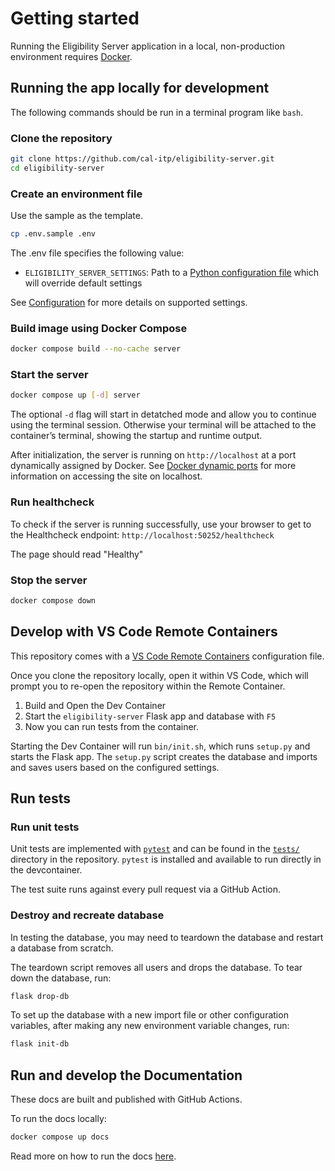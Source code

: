 # Getting started

Running the Eligibility Server application in a local, non-production environment requires [Docker](https://docs.docker.com/get-docker/).

## Running the app locally for development

The following commands should be run in a terminal program like `bash`.

### Clone the repository

```bash
git clone https://github.com/cal-itp/eligibility-server.git
cd eligibility-server
```

### Create an environment file

Use the sample as the template.

```bash
cp .env.sample .env
```

The .env file specifies the following value:

- `ELIGIBILITY_SERVER_SETTINGS`: Path to a [Python configuration file](https://flask.palletsprojects.com/en/2.2.x/config/#configuring-from-python-files) which will override default settings

See [Configuration](../configuration) for more details on supported settings.

### Build image using Docker Compose

```bash
docker compose build --no-cache server
```

### Start the server

```bash
docker compose up [-d] server
```

The optional `-d` flag will start in detatched mode and allow you to continue using the terminal session. Otherwise your terminal will be attached to the container’s terminal, showing the startup and runtime output.

After initialization, the server is running on `http://localhost` at a port dynamically assigned by Docker. See [Docker dynamic ports](https://docs.calitp.org/benefits/getting-started/docker-dynamic-ports/) for more information on accessing the site on localhost.

### Run healthcheck

To check if the server is running successfully, use your browser to get to the Healthcheck endpoint: `http://localhost:50252/healthcheck`

The page should read "Healthy"

### Stop the server

```bash
docker compose down
```

## Develop with VS Code Remote Containers

This repository comes with a [VS Code Remote Containers](https://code.visualstudio.com/docs/remote/containers) configuration file.

Once you clone the repository locally, open it within VS Code, which will prompt you to re-open the repository within the Remote Container.

 1. Build and Open the Dev Container
 2. Start the `eligibility-server` Flask app and database with `F5`
 3. Now you can run tests from the container.

Starting the Dev Container will run `bin/init.sh`, which runs `setup.py` and starts the Flask app. The `setup.py` script creates the database and imports and saves users
based on the configured settings.

## Run tests

### Run unit tests

Unit tests are implemented with [`pytest`](https://docs.pytest.org/en/6.2.x/) and can be found in the [`tests/`](https://github.com/cal-itp/eligibility-server/tree/main/tests) directory in the repository. `pytest` is installed and available to run directly in the devcontainer.

The test suite runs against every pull request via a GitHub Action.

### Destroy and recreate database

In testing the database, you may need to teardown the database and restart a database from scratch.

The teardown script removes all users and drops the database. To tear down the database, run:

```bash
flask drop-db
```

To set up the database with a new import file or other configuration variables, after making any new environment variable changes, run:

```bash
flask init-db
```

## Run and develop the Documentation

These docs are built and published with GitHub Actions.

To run the docs locally:

```bash
docker compose up docs
```

Read more on how to run the docs [here](https://docs.calitp.org/benefits/getting-started/documentation/).
